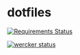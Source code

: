 dotfiles
========

[![Requirements Status](https://requires.io/github/9renpoto/dotfiles/requirements.svg?branch=master)](https://requires.io/github/9renpoto/dotfiles/requirements/?branch=master)


[![wercker status](https://app.wercker.com/status/899a3f05807c8b838fa8f09b1d8f8855/m/master "wercker status")](https://app.wercker.com/project/bykey/899a3f05807c8b838fa8f09b1d8f8855)
